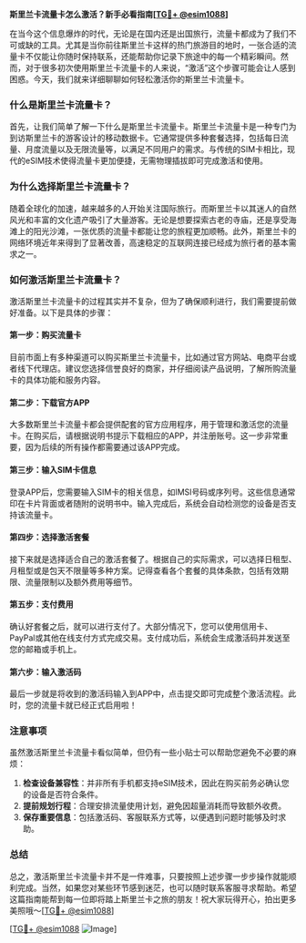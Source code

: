 **斯里兰卡流量卡怎么激活？新手必看指南[[TG💪+ @esim1088](https://t.me/s/esim1088)]**

在当今这个信息爆炸的时代，无论是在国内还是出国旅行，流量卡都成为了我们不可或缺的工具。尤其是当你前往斯里兰卡这样的热门旅游目的地时，一张合适的流量卡不仅能让你随时保持联系，还能帮助你记录下旅途中的每一个精彩瞬间。然而，对于很多初次使用斯里兰卡流量卡的人来说，“激活”这个步骤可能会让人感到困惑。今天，我们就来详细聊聊如何轻松激活你的斯里兰卡流量卡。

### 什么是斯里兰卡流量卡？

首先，让我们简单了解一下什么是斯里兰卡流量卡。斯里兰卡流量卡是一种专门为到访斯里兰卡的游客设计的移动数据卡。它通常提供多种套餐选择，包括每日流量、月度流量以及无限流量等，以满足不同用户的需求。与传统的SIM卡相比，现代的eSIM技术使得流量卡更加便捷，无需物理插拔即可完成激活和使用。

### 为什么选择斯里兰卡流量卡？

随着全球化的加速，越来越多的人开始关注国际旅行。而斯里兰卡以其迷人的自然风光和丰富的文化遗产吸引了大量游客。无论是想要探索古老的寺庙，还是享受海滩上的阳光沙滩，一张优质的流量卡都能让您的旅程更加顺畅。此外，斯里兰卡的网络环境近年来得到了显著改善，高速稳定的互联网连接已经成为旅行者的基本需求之一。

### 如何激活斯里兰卡流量卡？

激活斯里兰卡流量卡的过程其实并不复杂，但为了确保顺利进行，我们需要提前做好准备。以下是具体的步骤：

#### 第一步：购买流量卡

目前市面上有多种渠道可以购买斯里兰卡流量卡，比如通过官方网站、电商平台或者线下代理店。建议您选择信誉良好的商家，并仔细阅读产品说明，了解所购流量卡的具体功能和服务内容。

#### 第二步：下载官方APP

大多数斯里兰卡流量卡都会提供配套的官方应用程序，用于管理和激活您的流量卡。在购买后，请根据说明书提示下载相应的APP，并注册账号。这一步非常重要，因为后续的所有操作都需要通过该APP完成。

#### 第三步：输入SIM卡信息

登录APP后，您需要输入SIM卡的相关信息，如IMSI号码或序列号。这些信息通常印在卡片背面或者随附的说明书中。输入完成后，系统会自动检测您的设备是否支持该流量卡。

#### 第四步：选择激活套餐

接下来就是选择适合自己的激活套餐了。根据自己的实际需求，可以选择日租型、月租型或是包天不限量等多种方案。记得查看各个套餐的具体条款，包括有效期限、流量限制以及额外费用等细节。

#### 第五步：支付费用

确认好套餐之后，就可以进行支付了。大部分情况下，您可以使用信用卡、PayPal或其他在线支付方式完成交易。支付成功后，系统会生成激活码并发送至您的邮箱或手机上。

#### 第六步：输入激活码

最后一步就是将收到的激活码输入到APP中，点击提交即可完成整个激活流程。此时，您的流量卡就已经正式启用啦！

### 注意事项

虽然激活斯里兰卡流量卡看似简单，但仍有一些小贴士可以帮助您避免不必要的麻烦：

1. **检查设备兼容性**：并非所有手机都支持eSIM技术，因此在购买前务必确认您的设备是否符合条件。
2. **提前规划行程**：合理安排流量使用计划，避免因超量消耗而导致额外收费。
3. **保存重要信息**：包括激活码、客服联系方式等，以便遇到问题时能够及时求助。

### 总结

总之，激活斯里兰卡流量卡并不是一件难事，只要按照上述步骤一步步操作就能顺利完成。当然，如果您对某些环节感到迷茫，也可以随时联系客服寻求帮助。希望这篇指南能帮到每一位即将踏上斯里兰卡之旅的朋友！祝大家玩得开心，拍出更多美照哦～[[TG💪+ @esim1088](https://t.me/s/esim1088)]

[[TG💪+ @esim1088](https://t.me/s/esim1088) ![Image](https://i.postimg.cc/4NQfJmqS/Snipaste-2025-05-13-00-14-12.png)]